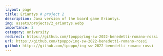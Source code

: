 ```yaml
---
layout: page
title: Eriantys # project 2
description: Java version of the board game Eriantys.
img: assets/projects/2_eriantys.webp
importance: 2
category: university
redirect: https://github.com/tpoppo/ing-sw-2022-benedetti-romano-rossi
url: https://github.com/tpoppo/ing-sw-2022-benedetti-romano-rossi
github: https://github.com/tpoppo/ing-sw-2022-benedetti-romano-rossi
---
```

